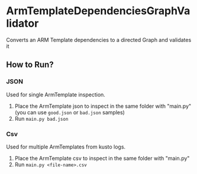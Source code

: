 # ArmTemplateDependenciesGraphValidator
Converts an ARM Template dependencies to a directed Graph and validates it

## How to Run?
### JSON
Used for single ArmTemplate inspection.
1. Place the ArmTemplate json to inspect in the same folder with "main.py" (you can use ```good.json``` or ```bad.json``` samples)
1. Run ```main.py bad.json```

### Csv
Used for multiple ArmTemplates from kusto logs.
1. Place the ArmTemplate csv to inspect in the same folder with "main.py"
1. Run ```main.py <file-name>.csv```
